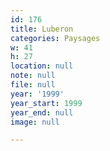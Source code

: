 ```yaml
---
id: 176
title: Luberon
categories: Paysages
w: 41
h: 27
location: null
note: null
file: null
year: '1999'
year_start: 1999
year_end: null
image: null

---
```

